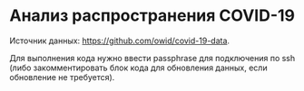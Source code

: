 # Анализ распространения  COVID-19

Источник данных: https://github.com/owid/covid-19-data.

Для выполнения кода нужно ввести passphrase для подключения по ssh (либо закомментировать блок кода для обновления данных, если обновление не требуется).